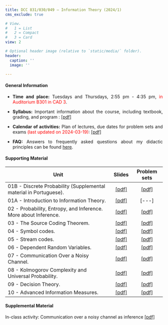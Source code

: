 ```yaml
---
title: DCC 831/030/049 – Information Theory (2024/1)
cms_exclude: true

# View.
#   1 = List
#   2 = Compact
#   3 = Card
view: 2

# Optional header image (relative to `static/media/` folder).
header:
  caption: ''
  image: ''

---
```


<div style="text-align: justify"> 

#### General Information

- **Time and place:** Tuesdays and Thursdays, 2:55 pm - 4:35 pm, <span style="color:red">in Auditorium B301 in CAD 3</span>.

- **Syllabus:** Important information about the course, including textbook, grading, and program : [[pdf]](https://homepages.dcc.ufmg.br/~msalvim/courses/infotheory/L00_Syllabus%5bstill%5d.pdf)

- **Calendar of activities:** Plan of lectures, due dates for problem sets and exams <span style="color:red">(last updated on 2024-03-19)</span>: [[pdf]](https://homepages.dcc.ufmg.br/~msalvim/courses/infotheory/Info-Theory-2024-1%20-%20Calendar.pdf)

<!-- - <span style="color:red">**Seminars:**</span>
    - <span style="color:red">Instructions:</span> [[pdf]](https://homepages.dcc.ufmg.br/~msalvim/courses/infotheory/seminar%5binstructions%5d.pdf)
    - <span style="color:red">Groups, topics, and presentation dates:</span> [[pdf]](https://homepages.dcc.ufmg.br/~msalvim/courses/infotheory/seminar%5binstructions%5d.pdf) -->

- **FAQ:** Answers to frequently asked questions about my didactic principles can be found [here](../../faqs/teaching-grading/).

#### Supporting Material

| Unit | Slides | Problem sets |
| --- | :---: | :---: | 
| 01B - Discrete Probability (Supplemental material in Portuguese). | [[pdf]](https://homepages.dcc.ufmg.br/~msalvim/courses/infotheory/L01B_DiscreteProbability%5bstill%5d.pdf) | [[pdf]](https://homepages.dcc.ufmg.br/~msalvim/courses/infotheory/problemset01_DiscreteProbability%5bquestions%5d.pdf) |
| 01A - Introduction to Information Theory. | [[pdf]](https://homepages.dcc.ufmg.br/~msalvim/courses/infotheory/L01A_Introduction%5bstill%5d.pdf) | [---] |
| 02 - Probability, Entropy, and Inference. More about Inference. | [[pdf]](https://homepages.dcc.ufmg.br/~msalvim/courses/infotheory/L02_Probabiliy_Entropy_Inference_MoreAboutInference%5bstill%5d.pdf) | [[pdf]](https://homepages.dcc.ufmg.br/~msalvim/courses/infotheory/problemset02_ProbabilityEntropyInference_MoreAboutInference%5bquestions%5d.pdf) |
| 03 - The Source Coding Theorem. | [[pdf]](https://homepages.dcc.ufmg.br/~msalvim/courses/infotheory/L03_TheSourceCodingTheorem%5bstill%5d.pdf) | [[pdf]](https://homepages.dcc.ufmg.br/~msalvim/courses/infotheory/problemset03_TheSourceCodingTheorem%5bquestions%5d.pdf) |
| 04 - Symbol codes. | [[pdf]](https://homepages.dcc.ufmg.br/~msalvim/courses/infotheory/L04_SymbolCodes%5bstill%5d.pdf) | [[pdf]](https://homepages.dcc.ufmg.br/~msalvim/courses/infotheory/problemset04_SymbolCodes%5bquestions%5d.pdf) |
| 05 - Stream codes. | [[pdf]](https://homepages.dcc.ufmg.br/~msalvim/courses/infotheory/L05_StreamCodes%5bstill%5d.pdf) | [[pdf]](https://homepages.dcc.ufmg.br/~msalvim/courses/infotheory/problemset05_StreamCodes%5bquestions%5d.pdf) |
| 06 - Dependent Random Variables. | [[pdf]](https://homepages.dcc.ufmg.br/~msalvim/courses/infotheory/L06_DependentRandomVariables%5bstill%5d.pdf) | [[pdf]](https://homepages.dcc.ufmg.br/~msalvim/courses/infotheory/problemset06_DependentRandomVariables%5bquestions%5d.pdf) |
| 07 - Communication Over a Noisy Channel. | [[pdf]](https://homepages.dcc.ufmg.br/~msalvim/courses/infotheory/L07_CommunicationOverANoisyChannel%5bstill%5d.pdf) | [[pdf]](https://homepages.dcc.ufmg.br/~msalvim/courses/infotheory/problemset07_CommunicationOverANoisyChannel%5bquestions%5d.pdf) |
| 08 - Kolmogorov Complexity and Universal Probability. | [[pdf]](https://homepages.dcc.ufmg.br/~msalvim/courses/infotheory/L08_KolmogorovComplexity_UniversalProbability%5bstill%5d.pdf) | [[pdf]](https://homepages.dcc.ufmg.br/~msalvim/courses/infotheory/problemset08_KolmogorovComplexity_UniversalProbability%5bquestions%5d.pdf) |
| 09 - Decision Theory. | [[pdf]](https://homepages.dcc.ufmg.br/~msalvim/courses/infotheory/L09_DecisionTheory%5bstill%5d.pdf) | [[pdf]](https://homepages.dcc.ufmg.br/~msalvim/courses/infotheory/problemset09_DecisionTheory%5bquestions%5d.pdf) |
| 10 - Advanced Information Measures. | [[pdf]](https://homepages.dcc.ufmg.br/~msalvim/courses/infotheory/L10_AdvancedInformationMeasures%5bstill%5d.pdf) | [[pdf]](https://homepages.dcc.ufmg.br/~msalvim/courses/infotheory/problemset10_AdvancedInformationMeasures%5bquestions%5d.pdf)

#### Supplemental Material

In-class activity: Communication over a noisy channel as inference [[pdf]](https://homepages.dcc.ufmg.br/~msalvim/courses/infotheory/problemsetE1_CommunicationAsInference%5bquestions%5d.pdf)

</div>